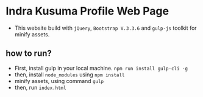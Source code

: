# Indra Kusuma Profile Web Page

- This website build with `jQuery`, `Bootstrap V.3.3.6` and `gulp-js` toolkit for minify assets.

## how to run?
- First, install gulp in your local machine. `npm run install gulp-cli -g`
- then, install `node_modules` using `npm install`
- minify assets, using command `gulp`
- then, run `index.html`